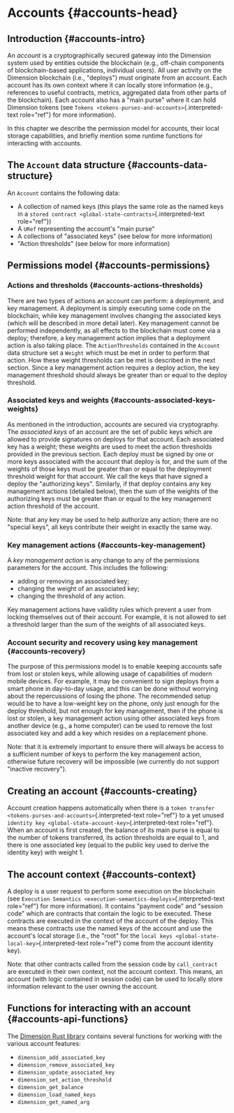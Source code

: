 # Accounts {#accounts-head}

## Introduction {#accounts-intro}

An _account_ is a cryptographically secured gateway into the Dimension system used by entities outside the blockchain (e.g., off-chain components of blockchain-based applications, individual users). All user activity on the Dimension blockchain (i.e., "deploys") must originate from an account. Each account has its own context where it can locally store information (e.g., references to useful contracts, metrics, aggregated data from other parts of the blockchain). Each account also has a "main purse" where it can hold Dimension tokens (see `Tokens <tokens-purses-and-accounts>`{.interpreted-text role="ref"} for more information).

In this chapter we describe the permission model for accounts, their local storage capabilities, and briefly mention some runtime functions for interacting with accounts.

## The `Account` data structure {#accounts-data-structure}

An `Account` contains the following data:

-   A collection of named keys (this plays the same role as the named keys in a `stored contract <global-state-contracts>`{.interpreted-text role="ref"})
-   A `URef` representing the account's "main purse"
-   A collections of "associated keys" (see below for more information)
-   "Action thresholds" (see below for more information)

## Permissions model {#accounts-permissions}

### Actions and thresholds {#accounts-actions-thresholds}

There are two types of actions an account can perform: a deployment, and key management. A deployment is simply executing some code on the blockchain, while key management involves changing the associated keys (which will be described in more detail later). Key management cannot be performed independently, as all effects to the blockchain must come via a deploy; therefore, a key management action implies that a deployment action is also taking place. The `ActionThresholds` contained in the `Account` data structure set a `Weight` which must be met in order to perform that action. How these weight thresholds can be met is described in the next section. Since a key management action requires a deploy action, the key management threshold should always be greater than or equal to the deploy threshold.

### Associated keys and weights {#accounts-associated-keys-weights}

As mentioned in the introduction, accounts are secured via cryptography. The _associated keys_ of an account are the set of public keys which are allowed to provide signatures on deploys for that account. Each associated key has a weight; these weights are used to meet the action thresholds provided in the previous section. Each deploy must be signed by one or more keys associated with the account that deploy is for, and the sum of the weights of those keys must be greater than or equal to the deployment threshold weight for that account. We call the keys that have signed a deploy the "authorizing keys". Similarly, if that deploy contains any key management actions (detailed below), then the sum of the weights of the authorizing keys must be greater than or equal to the key management action threshold of the account.

Note: that any key may be used to help authorize any action; there are no "special keys", all keys contribute their weight in exactly the same way.

### Key management actions {#accounts-key-management}

A _key management action_ is any change to any of the permissions parameters for the account. This includes the following:

-   adding or removing an associated key;
-   changing the weight of an associated key;
-   changing the threshold of any action.

Key management actions have validity rules which prevent a user from locking themselves out of their account. For example, it is not allowed to set a threshold larger than the sum of the weights of all associated keys.

### Account security and recovery using key management {#accounts-recovery}

The purpose of this permissions model is to enable keeping accounts safe from lost or stolen keys, while allowing usage of capabilities of modern mobile devices. For example, it may be convenient to sign deploys from a smart phone in day-to-day usage, and this can be done without worrying about the repercussions of losing the phone. The recommended setup would be to have a low-weight key on the phone, only just enough for the deploy threshold, but not enough for key management, then if the phone is lost or stolen, a key management action using other associated keys from another device (e.g., a home computer) can be used to remove the lost associated key and add a key which resides on a replacement phone.

Note: that it is extremely important to ensure there will always be access to a sufficient number of keys to perform the key management action, otherwise future recovery will be impossible (we currently do not support "inactive recovery").

## Creating an account {#accounts-creating}

Account creation happens automatically when there is a `token transfer <tokens-purses-and-accounts>`{.interpreted-text role="ref"} to a yet unused `identity key <global-state-account-key>`{.interpreted-text role="ref"}. When an account is first created, the balance of its main purse is equal to the number of tokens transferred, its action thresholds are equal to 1, and there is one associated key (equal to the public key used to derive the identity key) with weight 1.

## The account context {#accounts-context}

A deploy is a user request to perform some execution on the blockchain (see `Execution Semantics <execution-semantics-deploys>`{.interpreted-text role="ref"} for more information). It contains "payment code" and "session code" which are contracts that contain the logic to be executed. These contracts are executed in the context of the account of the deploy. This means these contracts use the named keys of the account and use the account's local storage (i.e., the "root" for the `local keys <global-state-local-key>`{.interpreted-text role="ref"} come from the account identity key).

Note: that other contracts called from the session code by `call_contract` are executed in their own context, not the account context. This means, an account (with logic contained in session code) can be used to locally store information relevant to the user owning the account.

## Functions for interacting with an account {#accounts-api-functions}

The [Dimension Rust library](https://docs.rs/dimension-contract/1.0.1/dimension_contract/ext_ffi/index.html) contains several functions for working with the various account features:

-   `dimension_add_associated_key`
-   `dimension_remove_associated_key`
-   `dimension_update_associated_key`
-   `dimension_set_action_threshold`
-   `dimension_get_balance`
-   `dimension_load_named_keys`
-   `dimension_get_named_arg`
